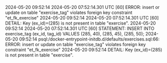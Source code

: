 2024-05-20 09:52:14 2024-05-20 07:52:14.301 UTC [60] ERROR:  insert or update on table "exercise_tag" violates foreign key constraint "et_fk_exercise"
2024-05-20 09:52:14 2024-05-20 07:52:14.301 UTC [60] DETAIL:  Key (ex_id)=(285) is not present in table "exercise".
2024-05-20 09:52:14 2024-05-20 07:52:14.301 UTC [60] STATEMENT:  INSERT INTO exercise_tag (ex_id, tag_id) VALUES (285, 40), (285, 45), (285, 50);
2024-05-20 09:52:14 psql:/docker-entrypoint-initdb.d/defaults/exercises.sql:66: ERROR:  insert or update on table "exercise_tag" violates foreign key constraint "et_fk_exercise"
2024-05-20 09:52:14 DETAIL:  Key (ex_id)=(285) is not present in table "exercise".